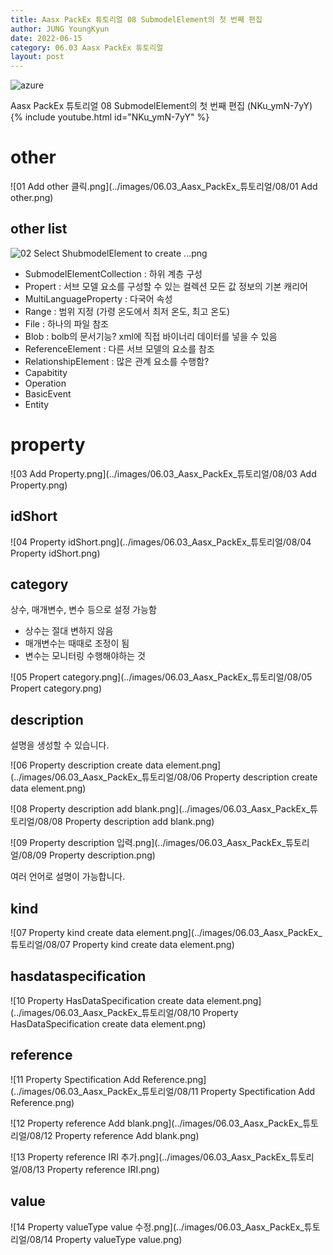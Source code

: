 ```yaml
---
title: Aasx PackEx 튜토리얼 08 SubmodelElement의 첫 번째 편집
author: JUNG YoungKyun
date: 2022-06-15
category: 06.03 Aasx PackEx 튜토리얼
layout: post
---
```


![azure](https://img.shields.io/badge/Aasx_PackEx_튜토리얼-2022.06.15-red.svg)

Aasx PackEx 튜토리얼 08 SubmodelElement의 첫 번째 편집 (NKu_ymN-7yY)
{% include youtube.html id="NKu_ymN-7yY" %}


# other

![01 Add other 클릭.png](../images/06.03_Aasx_PackEx_튜토리얼/08/01 Add other.png)

## other list

![02 Select ShubmodelElement to create ...png](../images/06.03_Aasx_PackEx_튜토리얼/08/02_Select_ShubmodelElement_to_create.png)

- SubmodelElementCollection :
하위 계층 구성
- Propert :
서브 모델 요소를 구성할 수 있는 컬렉션
모든 값 정보의 기본 캐리어
- MultiLanguageProperty :
다국어 속성
- Range :
범위 지정 (가령 온도에서 최저 온도, 최고 온도)
- File :
하나의 파일 참조
- Blob :
bolb의 문서기능? xml에 직접 바이너리 데이터를 넣을 수 있음
- ReferenceElement :
다른 서브 모델의 요소를 참조
- RelationshipElement :
많은 관계 요소를 수행함?
- Capabitity
- Operation
- BasicEvent
- Entity

# property

![03 Add Property.png](../images/06.03_Aasx_PackEx_튜토리얼/08/03 Add Property.png)

## idShort

![04 Property idShort.png](../images/06.03_Aasx_PackEx_튜토리얼/08/04 Property idShort.png)

## category

상수, 매개변수, 변수 등으로 설정 가능함

- 상수는 절대 변하지 않음
- 매개변수는 때때로 조정이 됨
- 변수는 모니터링 수행해야하는 것

![05 Propert category.png](../images/06.03_Aasx_PackEx_튜토리얼/08/05 Propert category.png)

## description

설명을 생성할 수 있습니다.

![06 Property description create data element.png](../images/06.03_Aasx_PackEx_튜토리얼/08/06 Property description create data element.png)

![08 Property description add blank.png](../images/06.03_Aasx_PackEx_튜토리얼/08/08 Property description add blank.png)

![09 Property description 입력.png](../images/06.03_Aasx_PackEx_튜토리얼/08/09 Property description.png)

여러 언어로 설명이 가능합니다.

## kind

![07 Property kind create data element.png](../images/06.03_Aasx_PackEx_튜토리얼/08/07 Property kind create data element.png)

## hasdataspecification

![10 Property HasDataSpecification create data element.png](../images/06.03_Aasx_PackEx_튜토리얼/08/10 Property HasDataSpecification create data element.png)

## reference

![11 Property Spectification Add Reference.png](../images/06.03_Aasx_PackEx_튜토리얼/08/11 Property Spectification Add Reference.png)

![12 Property reference Add blank.png](../images/06.03_Aasx_PackEx_튜토리얼/08/12 Property reference Add blank.png)

![13 Property reference IRI 추가.png](../images/06.03_Aasx_PackEx_튜토리얼/08/13 Property reference IRI.png)

## value

![14 Property valueType value 수정.png](../images/06.03_Aasx_PackEx_튜토리얼/08/14 Property valueType value.png)